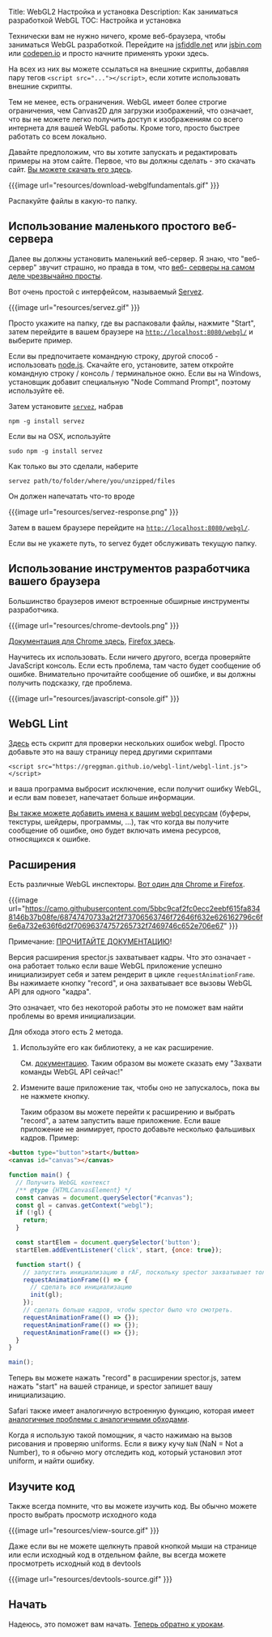 Title: WebGL2 Настройка и установка
Description: Как заниматься разработкой WebGL
TOC: Настройка и установка


Технически вам не нужно ничего, кроме веб-браузера, чтобы заниматься WebGL
разработкой. Перейдите на [jsfiddle.net](https://jsfiddle.net/greggman/8djzyjL3/) или [jsbin.com](https://jsbin.com)
или [codepen.io](https://codepen.io/greggman/pen/YGQjVV) и просто начните применять уроки здесь.

На всех из них вы можете ссылаться на внешние скрипты, добавляя пару тегов `<script src="..."></script>`,
если хотите использовать внешние скрипты.

Тем не менее, есть ограничения. WebGL имеет более строгие ограничения, чем Canvas2D для загрузки изображений,
что означает, что вы не можете легко получить доступ к изображениям со всего интернета для вашей WebGL работы.
Кроме того, просто быстрее работать со всем локально.

Давайте предположим, что вы хотите запускать и редактировать примеры на этом сайте. Первое, что вы должны
сделать - это скачать сайт. [Вы можете скачать его здесь](https://github.com/gfxfundamentals/webgl2-fundamentals/tree/gh-pages).

{{{image url="resources/download-webglfundamentals.gif" }}}

Распакуйте файлы в какую-то папку.

## Использование маленького простого веб-сервера

Далее вы должны установить маленький веб-сервер. Я знаю, что "веб-сервер" звучит страшно, но правда в том, что [веб-
серверы на самом деле чрезвычайно просты](https://games.greggman.com/game/saving-and-loading-files-in-a-web-page/).

Вот очень простой с интерфейсом, называемый [Servez](https://greggman.github.io/servez).

{{{image url="resources/servez.gif" }}}

Просто укажите на папку, где вы распаковали файлы, нажмите "Start", затем перейдите
в вашем браузере на [`http://localhost:8080/webgl/`](http://localhost:8080/webgl/) и выберите
пример.

Если вы предпочитаете командную строку, другой способ - использовать [node.js](https://nodejs.org).
Скачайте его, установите, затем откройте командную строку / консоль / терминальное окно. Если вы на Windows, установщик
добавит специальную "Node Command Prompt", поэтому используйте её.

Затем установите [`servez`](https://github.com/greggman/servez-cli), набрав

    npm -g install servez

Если вы на OSX, используйте

    sudo npm -g install servez

Как только вы это сделали, наберите

    servez path/to/folder/where/you/unzipped/files

Он должен напечатать что-то вроде

{{{image url="resources/servez-response.png" }}}

Затем в вашем браузере перейдите на [`http://localhost:8080/webgl/`](http://localhost:8080/webgl/).

Если вы не укажете путь, то servez будет обслуживать текущую папку.

## Использование инструментов разработчика вашего браузера

Большинство браузеров имеют встроенные обширные инструменты разработчика.

{{{image url="resources/chrome-devtools.png" }}}

[Документация для Chrome здесь](https://developers.google.com/web/tools/chrome-devtools/),
[Firefox здесь](https://developer.mozilla.org/en-US/docs/Tools).

Научитесь их использовать. Если ничего другого, всегда проверяйте JavaScript консоль. Если есть проблема, там часто будет
сообщение об ошибке. Внимательно прочитайте сообщение об ошибке, и вы должны получить подсказку, где проблема.

{{{image url="resources/javascript-console.gif" }}}

## WebGL Lint

[Здесь](https://greggman.github.io/webgl-lint/) есть скрипт для проверки нескольких
ошибок webgl. Просто добавьте это на вашу страницу перед другими скриптами

```
<script src="https://greggman.github.io/webgl-lint/webgl-lint.js"></script>
```

и ваша программа выбросит исключение, если получит ошибку WebGL, и если вам повезет,
напечатает больше информации.

[Вы также можете добавить имена к вашим webgl ресурсам](https://github.com/greggman/webgl-lint#naming-your-webgl-objects-buffers-textures-programs-etc)
(буферы, текстуры, шейдеры, программы, ...), так что когда вы получите сообщение об ошибке, оно
будет включать имена ресурсов, относящихся к ошибке.

## Расширения

Есть различные WebGL инспекторы.
[Вот один для Chrome и Firefox](https://spector.babylonjs.com/).

{{{image url="https://camo.githubusercontent.com/5bbc9caf2fc0ecc2eebf615fa8348146b37b08fe/68747470733a2f2f73706563746f72646f632e626162796c6f6e6a732e636f6d2f70696374757265732f7469746c652e706e67" }}}

Примечание: [ПРОЧИТАЙТЕ ДОКУМЕНТАЦИЮ](https://github.com/BabylonJS/Spector.js/blob/master/readme.md)!

Версия расширения spector.js захватывает кадры. Что это означает - она работает только
если ваше WebGL приложение успешно инициализирует себя и затем рендерит в
цикле `requestAnimationFrame`. Вы нажимаете кнопку "record", и она захватывает
все вызовы WebGL API для одного "кадра".

Это означает, что без некоторой работы это не поможет вам найти проблемы во время инициализации.

Для обхода этого есть 2 метода.

1. Используйте его как библиотеку, а не как расширение.

   См. [документацию](https://github.com/BabylonJS/Spector.js/blob/master/readme.md). Таким образом вы можете сказать ему "Захвати команды WebGL API сейчас!"

2. Измените ваше приложение так, чтобы оно не запускалось, пока вы не нажмете кнопку.

   Таким образом вы можете перейти к расширению и выбрать "record", а затем запустить ваше
   приложение. Если ваше приложение не анимирует, просто добавьте несколько фальшивых кадров. Пример:

```html
<button type="button">start</button>
<canvas id="canvas"></canvas>
```

```js
function main() {
  // Получить WebGL контекст
  /** @type {HTMLCanvasElement} */
  const canvas = document.querySelector("#canvas");
  const gl = canvas.getContext("webgl");
  if (!gl) {
    return;
  }

  const startElem = document.querySelector('button');
  startElem.addEventListener('click', start, {once: true});

  function start() {
    // запустить инициализацию в rAF, поскольку spector захватывает только внутри событий rAF
    requestAnimationFrame(() => {
      // сделать всю инициализацию
      init(gl);
    });
    // сделать больше кадров, чтобы spector было что смотреть.
    requestAnimationFrame(() => {});
    requestAnimationFrame(() => {});
    requestAnimationFrame(() => {});
  }
}

main();
```

Теперь вы можете нажать "record" в расширении spector.js, затем нажать "start" на вашей странице,
и spector запишет вашу инициализацию.

Safari также имеет аналогичную встроенную функцию, которая имеет [аналогичные проблемы с аналогичными обходами](https://stackoverflow.com/questions/62446483/debugging-in-webgl).

Когда я использую такой помощник, я часто нажимаю на вызов рисования и проверяю uniforms. Если я вижу кучу `NaN` (NaN = Not a Number), то я обычно могу отследить код, который установил этот uniform, и найти ошибку.

## Изучите код

Также всегда помните, что вы можете изучить код. Вы обычно можете просто выбрать просмотр исходного кода

{{{image url="resources/view-source.gif" }}}

Даже если вы не можете щелкнуть правой кнопкой мыши на странице или если исходный код в отдельном файле,
вы всегда можете просмотреть исходный код в devtools

{{{image url="resources/devtools-source.gif" }}}

## Начать

Надеюсь, это поможет вам начать. [Теперь обратно к урокам](index.html). 